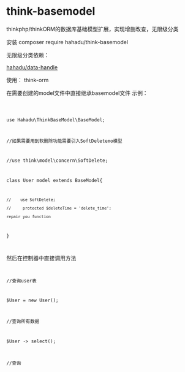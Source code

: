 # think-basemodel
thinkphp/thinkORM的数据库基础模型扩展，实现增删改查，无限级分类


安装 composer require hahadu/think-basemodel

无限级分类依赖：

<a href='https://github.com/hahadu/data-handle'> hahadu/data-handle</a>


使用： think-orm

在需要创建的model文件中直接继承basemodel文件
示例：

<code>

use Hahadu\ThinkBaseModel\BaseModel;

 //如果需要用到软删除功能需要引入SoftDeletemo模型

 //use think\model\concern\SoftDelete;

class User model extends BaseModel{

    //    use SoftDelete;
    
    //     protected $deleteTime = 'delete_time';

    repair you function
    
}

</code>

然后在控制器中直接调用方法
<code>

//查询user表

$User = new User();

//查询所有数据

$User -> select();


//查询
</code>
